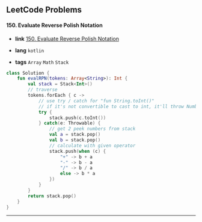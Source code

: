 ## LeetCode Problems



#### 150. Evaluate Reverse Polish Notation

- **link**  [150. Evaluate Reverse Polish Notation](https://leetcode.com/problems/evaluate-reverse-polish-notation/)

- **lang**  `kotlin` 
- **tags**  `Array` `Math` `Stack`

```kotlin
class Solution {
    fun evalRPN(tokens: Array<String>): Int {
        val stack = Stack<Int>()
        // traverse
        tokens.forEach { c ->
            // use try / catch for "fun String.toInt()"
            // if it's not convertible to cast to int, it'll throw NumberFormatException
            try { 
                stack.push(c.toInt())
            } catch(e: Throwable) {
                // get 2 peek numbers from stack
                val a = stack.pop()
                val b = stack.pop()
                // calculate with given operator
                stack.push(when (c) {
                    "+" -> b + a
                    "-" -> b - a
                    "/" -> b / a
                    else -> b * a
                })
            }
        }
        return stack.pop()
    }
}
```

---

